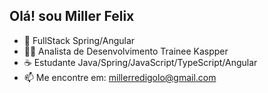 ## Olá! sou Miller Felix

- 👻 FullStack Spring/Angular
- 👨‍💻 Analista de Desenvolvimento Trainee Kaspper
- ☕ Estudante Java/Spring/JavaScript/TypeScript/Angular
- 📫 Me encontre em: millerredigolo@gmail.com
